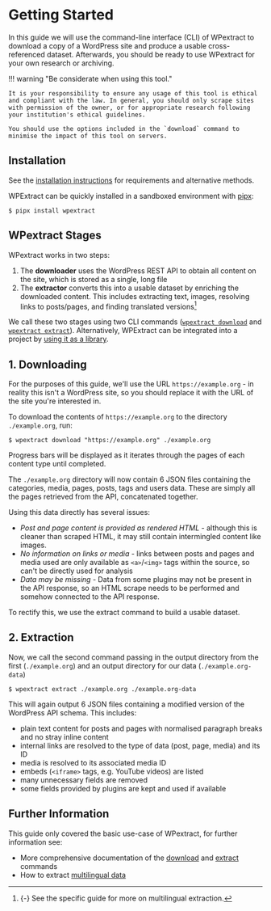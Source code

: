 # Getting Started

In this guide we will use the command-line interface (CLI) of WPextract to download a copy of a WordPress site and produce a usable cross-referenced dataset. Afterwards, you should be ready to use WPextract for your own research or archiving.

!!! warning "Be considerate when using this tool."

    It is your responsibility to ensure any usage of this tool is ethical and compliant with the law. In general, you should only scrape sites with permission of the owner, or for appropriate research following your institution's ethical guidelines.
    
    You should use the options included in the `download` command to minimise the impact of this tool on servers.


## Installation

See the [installation instructions](install.md) for requirements and alternative methods.


WPExtract can be quickly installed in a sandboxed environment with [pipx](https://pipx.pypa.io/stable/docs/):

```shell-session
$ pipx install wpextract
```

## WPextract Stages

WPextract works in two steps:

1. The **downloader** uses the WordPress REST API to obtain all content on the site, which is stored as a single, long file
2. The **extractor** converts this into a usable dataset by enriching the downloaded content. This includes extracting text, images, resolving links to posts/pages, and finding translated versions[^lang]

[^lang]: {-} See the specific guide for more on multilingual extraction.

We call these two stages using two CLI commands ([`wpextract download`](../usage/download.md#command-usage) and [`wpextract extract`](../usage/extract.md#command-usage)). Alternatively, WPExtract can be integrated into a project by [using it as a library](../advanced/library.md).

## 1. Downloading

For the purposes of this guide, we'll use the URL `https://example.org` - in reality this isn't a WordPress site, so you should replace it with the URL of the site you're interested in.

To download the contents of `https://example.org` to the directory `./example.org`, run:

```shell-session
$ wpextract download "https://example.org" ./example.org
```

Progress bars will be displayed as it iterates through the pages of each content type until completed.

The `./example.org` directory will now contain 6 JSON files containing the categories, media, pages, posts, tags and users data. These are simply all the pages retrieved from the API, concatenated together.

Using this data directly has several issues:

- _Post and page content is provided as rendered HTML_ - although this is cleaner than scraped HTML, it may still contain intermingled content like images.
- _No information on links or media_ - links between posts and pages and media used are only available as `<a>`/`<img>` tags within the source, so can't be directly used for analysis
- _Data may be missing_ - Data from some plugins may not be present in the API response, so an HTML scrape needs to be performed and somehow connected to the API response.

To rectify this, we use the extract command to build a usable dataset.

## 2. Extraction

Now, we call the second command passing in the output directory from the first (`./example.org`) and an output directory for our data (`./example.org-data`)

```shell-session
$ wpextract extract ./example.org ./example.org-data
```

This will again output 6 JSON files containing a modified version of the WordPress API schema. This includes:

- plain text content for posts and pages with normalised paragraph breaks and no stray inline content
- internal links are resolved to the type of data (post, page, media) and its ID
- media is resolved to its associated media ID
- embeds (`<iframe>` tags, e.g. YouTube videos) are listed
- many unnecessary fields are removed
- some fields provided by plugins are kept and used if available

## Further Information

This guide only covered the basic use-case of WPextract, for further information see:

* More comprehensive documentation of the [download](../usage/download.md) and [extract](../usage/extract.md) commands
* How to extract [multilingual data](../advanced/multilingual.md)